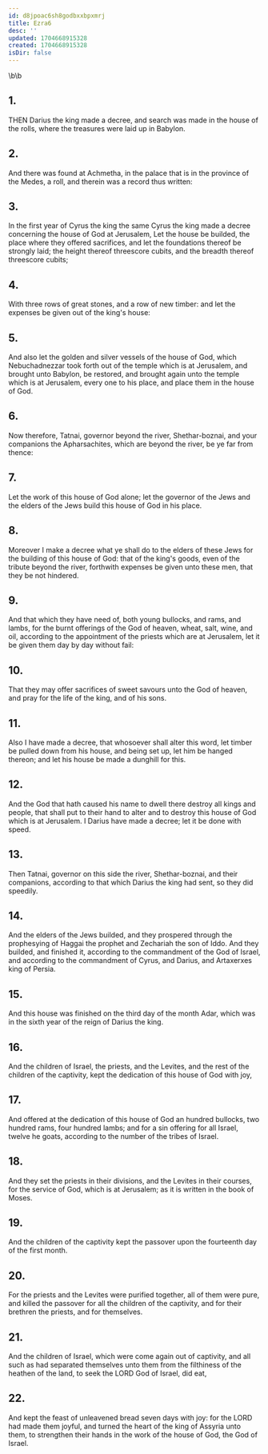 ```yaml
---
id: d8jpoac6sh8godbxxbpxmrj
title: Ezra6
desc: ''
updated: 1704668915328
created: 1704668915328
isDir: false
---
```

\b\b
## 1.
THEN Darius the king made a decree, and search was made in the house of the rolls, where the treasures were laid up in Babylon.
## 2.
And there was found at Achmetha, in the palace that is in the province of the Medes, a roll, and therein was a record thus written:
## 3.
In the first year of Cyrus the king the same Cyrus the king made a decree concerning the house of God at Jerusalem, Let the house be builded, the place where they offered sacrifices, and let the foundations thereof be strongly laid; the height thereof threescore cubits, and the breadth thereof threescore cubits;
## 4.
With three rows of great stones, and a row of new timber: and let the expenses be given out of the king's house:
## 5.
And also let the golden and silver vessels of the house of God, which Nebuchadnezzar took forth out of the temple which is at Jerusalem, and brought unto Babylon, be restored, and brought again unto the temple which is at Jerusalem, every one to his place, and place them in the house of God.
## 6.
Now therefore, Tatnai, governor beyond the river, Shethar-boznai, and your companions the Apharsachites, which are beyond the river, be ye far from thence:
## 7.
Let the work of this house of God alone; let the governor of the Jews and the elders of the Jews build this house of God in his place.
## 8.
Moreover I make a decree what ye shall do to the elders of these Jews for the building of this house of God: that of the king's goods, even of the tribute beyond the river, forthwith expenses be given unto these men, that they be not hindered.
## 9.
And that which they have need of, both young bullocks, and rams, and lambs, for the burnt offerings of the God of heaven, wheat, salt, wine, and oil, according to the appointment of the priests which are at Jerusalem, let it be given them day by day without fail:
## 10.
That they may offer sacrifices of sweet savours unto the God of heaven, and pray for the life of the king, and of his sons.
## 11.
Also I have made a decree, that whosoever shall alter this word, let timber be pulled down from his house, and being set up, let him be hanged thereon; and let his house be made a dunghill for this.
## 12.
And the God that hath caused his name to dwell there destroy all kings and people, that shall put to their hand to alter and to destroy this house of God which is at Jerusalem.  I Darius have made a decree; let it be done with speed.
## 13.
Then Tatnai, governor on this side the river, Shethar-boznai, and their companions, according to that which Darius the king had sent, so they did speedily.
## 14.
And the elders of the Jews builded, and they prospered through the prophesying of Haggai the prophet and Zechariah the son of Iddo.  And they builded, and finished it, according to the commandment of the God of Israel, and according to the commandment of Cyrus, and Darius, and Artaxerxes king of Persia.
## 15.
And this house was finished on the third day of the month Adar, which was in the sixth year of the reign of Darius the king.
## 16.
And the children of Israel, the priests, and the Levites, and the rest of the children of the captivity, kept the dedication of this house of God with joy,
## 17.
And offered at the dedication of this house of God an hundred bullocks, two hundred rams, four hundred lambs; and for a sin offering for all Israel, twelve he goats, according to the number of the tribes of Israel.
## 18.
And they set the priests in their divisions, and the Levites in their courses, for the service of God, which is at Jerusalem; as it is written in the book of Moses.
## 19.
And the children of the captivity kept the passover upon the fourteenth day of the first month.
## 20.
For the priests and the Levites were purified together, all of them were pure, and killed the passover for all the children of the captivity, and for their brethren the priests, and for themselves.
## 21.
And the children of Israel, which were come again out of captivity, and all such as had separated themselves unto them from the filthiness of the heathen of the land, to seek the LORD God of Israel, did eat,
## 22.
And kept the feast of unleavened bread seven days with joy: for the LORD had made them joyful, and turned the heart of the king of Assyria unto them, to strengthen their hands in the work of the house of God, the God of Israel.
